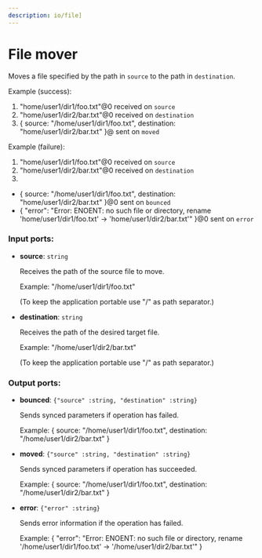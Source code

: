 ```yaml
---
description: io/file]
---
```


# File mover

Moves a file specified by the path in `source` to the path in `destination`.

Example (success): 
1. "home/user1/dir1/foo.txt"@0 received on `source`
2. "home/user1/dir2/bar.txt"@0 received on `destination`
3. { 
source: "/home/user1/dir1/foo.txt", 
destination: "home/user1/dir2/bar.txt"
}@ sent on `moved`

Example (failure): 
1. "home/user1/dir1/foo.txt"@0 received on `source`
2. "home/user1/dir2/bar.txt"@0 received on `destination`
3. 
- { 
source: "/home/user1/dir1/foo.txt", 
destination: "home/user1/dir2/bar.txt"
}@0 sent on `bounced`
- {
  "error": "Error: ENOENT: no such file or directory, rename 'home/user1/dir1/foo.txt' -> 'home/user1/dir2/bar.txt'"
}@0 sent on `error`

### Input ports:

* __source__: `string`

    Receives the path of the source file to move.
    
    Example:
    "/home/user1/dir1/foo.txt"
    
    (To keep the application portable use "/" as path separator.)


* __destination__: `string`

    Receives the path of the desired target file.
    
    Example:
    "/home/user1/dir2/bar.txt"
    
    (To keep the application portable use "/" as path separator.)

### Output ports:

* __bounced__: `{"source" :string, "destination" :string}`

    Sends synced parameters if operation has failed.
    
    Example:
    { 
      source: "/home/user1/dir1/foo.txt", 
      destination: "/home/user1/dir2/bar.txt"
    }


* __moved__: `{"source" :string, "destination" :string}`

    Sends synced parameters if operation has succeeded.
    
    Example:
    { 
      source: "/home/user1/dir1/foo.txt", 
      destination: "/home/user1/dir2/bar.txt"
    }


* __error__: `{"error" :string}`

    Sends error information if the operation has failed.
    
    Example: 
    {
      "error": "Error: ENOENT: no such file or directory, rename '/home/user1/dir1/foo.txt' -> '/home/user1/dir2/bar.txt'"
    }

